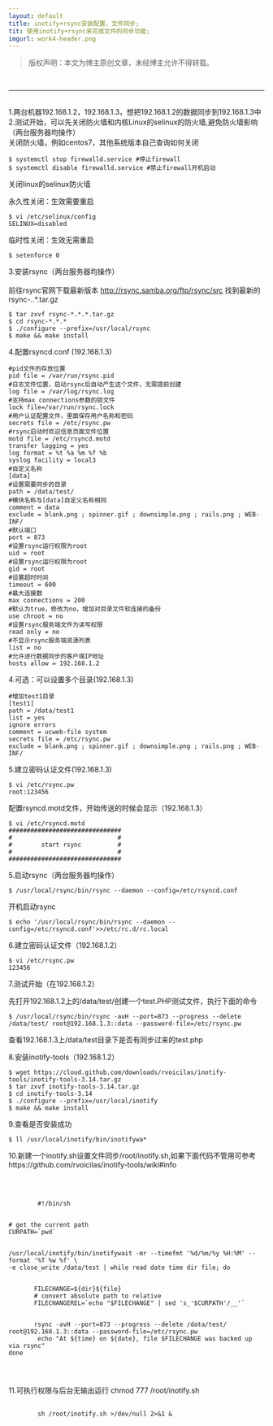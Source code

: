 ```yaml
---
layout: default
title: inotify+rsync安装配置，文件同步;
tit: 使用inotify+rsync来完成文件的同步功能;
imgurl: work4-header.png
---
```


>版权声明：本文为博主原创文章，未经博主允许不得转载。

<br>
<hr>
<br>
1.两台机器192.168.1.2，192.168.1.3，想把192.168.1.2的数据同步到192.168.1.3中
<br>
2.测试开始，可以先关闭防火墙和内核Linux的selinux的防火墙,避免防火墙影响（两台服务器均操作）
<br>
关闭防火墙，例如centos7，其他系统版本自己查询如何关闭

    $ systemctl stop firewalld.service #停止firewall  
    $ systemctl disable firewalld.service #禁止firewall开机启动  

关闭linux的selinux防火墙

永久性关闭：生效需要重启


    $ vi /etc/selinux/config  
    SELINUX=disabled  

临时性关闭：生效无需重启


    $ setenforce 0  


3.安装rsync（两台服务器均操作）
<br><br>
前往rsync官网下载最新版本 http://rsync.samba.org/ftp/rsync/src  找到最新的rsync-*.*.*.tar.gz

    $ tar zxvf rsync-*.*.*.tar.gz  
    $ cd rsync-*.*.*  
    $ ./configure --prefix=/usr/local/rsync  
    $ make && make install  


4.配置rsyncd.conf (192.168.1.3)<br>

    #pid文件的存放位置  
    pid file = /var/run/rsync.pid  
    #日志文件位置，启动rsync后自动产生这个文件，无需提前创建  
    log file = /var/log/rsync.log  
    #支持max connections参数的锁文件  
    lock file=/var/run/rsync.lock  
    #用户认证配置文件，里面保存用户名称和密码  
    secrets file = /etc/rsync.pw  
    #rsync启动时欢迎信息页面文件位置  
    motd file = /etc/rsyncd.motd  
    transfer logging = yes  
    log format = %t %a %m %f %b  
    syslog facility = local3  
    #自定义名称  
    [data]  
    #设置需要同步的目录  
    path = /data/test/  
    #模块名称与[data]自定义名称相同  
    comment = data  
    exclude = blank.png ; spinner.gif ; downsimple.png ; rails.png ; WEB-INF/  
    #默认端口  
    port = 873  
    #设置rsync运行权限为root  
    uid = root  
    #设置rsync运行权限为root  
    gid = root  
    #设置超时时间  
    timeout = 600  
    #最大连接数  
    max connections = 200  
    #默认为true，修改为no，增加对目录文件软连接的备份  
    use chroot = no  
    #设置rsync服务端文件为读写权限  
    read only = no  
    #不显示rsync服务端资源列表  
    list = no  
    #允许进行数据同步的客户端IP地址  
    hosts allow = 192.168.1.2  


4.可选：可以设置多个目录(192.168.1.3)<br>

    #增加test1目录  
    [test1]  
    path = /data/test1  
    list = yes  
    ignore errors  
    comment = ucweb-file system  
    secrets file = /etc/rsync.pw  
    exclude = blank.png ; spinner.gif ; downsimple.png ; rails.png ; WEB-INF/  

5.建立密码认证文件(192.168.1.3)<br>


    $ vi /etc/rsync.pw  
    root:123456  


配置rsyncd.motd文件，开始传送的时候会显示（192.168.1.3）

    $ vi /etc/rsyncd.motd  
    ###############################  
    #                             #  
    #        start rsync          #  
    #                             #  
    ###############################  


5.启动rsync（两台服务器均操作）<br>

    $ /usr/local/rsync/bin/rsync --daemon --config=/etc/rsyncd.conf  

开机启动rsync

    $ echo '/usr/local/rsync/bin/rsync --daemon --config=/etc/rsyncd.conf'>>/etc/rc.d/rc.local  


6.建立密码认证文件（192.168.1.2）<br>

    $ vi /etc/rsync.pw  
    123456  


7.测试开始（在192.168.1.2）<br>

先打开192.168.1.2上的/data/test/创建一个test.PHP测试文件，执行下面的命令

    $ /usr/local/rsync/bin/rsync -avH --port=873 --progress --delete /data/test/ root@192.168.1.3::data --password-file=/etc/rsync.pw  

查看192.168.1.3上/data/test目录下是否有同步过来的test.php

8.安装inotify-tools（192.168.1.2）<br>

    $ wget https://cloud.github.com/downloads/rvoicilas/inotify-tools/inotify-tools-3.14.tar.gz  
    $ tar zxvf inotify-tools-3.14.tar.gz   
    $ cd inotify-tools-3.14  
    $ ./configure --prefix=/usr/local/inotify  
    $ make && make install  

9.查看是否安装成功<br>

    $ ll /usr/local/inotify/bin/inotifywa*  


10.新建一个inotify.sh设置文件同步/root/inotify.sh,如果下面代码不管用可参考https://github.com/rvoicilas/inotify-tools/wiki#info
<br><br>
<pre>
	<code>
		
		#!/bin/sh


# get the current path
CURPATH=`pwd`


/usr/local/inotify/bin/inotifywait -mr --timefmt '%d/%m/%y %H:%M' --format '%T %w %f' \
-e close_write /data/test | while read date time dir file; do


       FILECHANGE=${dir}${file}
       # convert absolute path to relative
       FILECHANGEREL=`echo "$FILECHANGE" | sed 's_'$CURPATH'/__'`


       rsync -avH --port=873 --progress --delete /data/test/ root@192.168.1.3::data --password-file=/etc/rsync.pw
        echo "At ${time} on ${date}, file $FILECHANGE was backed up via rsync"
done


	</code>
</pre>
 
11.可执行权限与后台无输出运行
chmod 777 /root/inotify.sh
<br>
<pre>
	<code>
		sh /root/inotify.sh >/dev/null 2>&1 & 
	</code>
</pre>
    